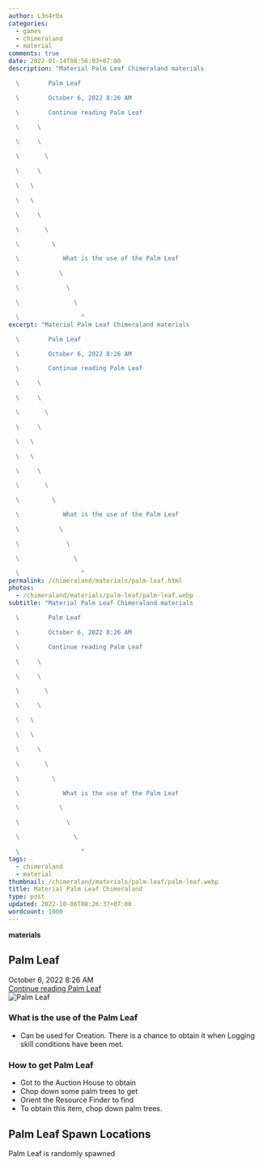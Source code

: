 ```yaml
---
author: L3n4r0x
categories:
  - games
  - chimeraland
  - material
comments: true
date: 2022-01-14T08:56:03+07:00
description: "Material Palm Leaf Chimeraland materials

  \        Palm Leaf

  \        October 6, 2022 8:26 AM

  \        Continue reading Palm Leaf

  \     \ 

  \     \ 

  \       \ 

  \     \ 

  \   \ 

  \   \ 

  \     \ 

  \       \ 

  \         \ 

  \            What is the use of the Palm Leaf

  \           \ 

  \             \ 

  \               \ 

  \                 "
excerpt: "Material Palm Leaf Chimeraland materials

  \        Palm Leaf

  \        October 6, 2022 8:26 AM

  \        Continue reading Palm Leaf

  \     \ 

  \     \ 

  \       \ 

  \     \ 

  \   \ 

  \   \ 

  \     \ 

  \       \ 

  \         \ 

  \            What is the use of the Palm Leaf

  \           \ 

  \             \ 

  \               \ 

  \                 "
permalink: /chimeraland/materials/palm-leaf.html
photos:
  - /chimeraland/materials/palm-leaf/palm-leaf.webp
subtitle: "Material Palm Leaf Chimeraland materials

  \        Palm Leaf

  \        October 6, 2022 8:26 AM

  \        Continue reading Palm Leaf

  \     \ 

  \     \ 

  \       \ 

  \     \ 

  \   \ 

  \   \ 

  \     \ 

  \       \ 

  \         \ 

  \            What is the use of the Palm Leaf

  \           \ 

  \             \ 

  \               \ 

  \                 "
tags:
  - chimeraland
  - material
thumbnail: /chimeraland/materials/palm-leaf/palm-leaf.webp
title: Material Palm Leaf Chimeraland
type: post
updated: 2022-10-06T08:26:37+07:00
wordcount: 1000
---
```


<link
  rel="stylesheet"
  href="https://rawcdn.githack.com/dimaslanjaka/Web-Manajemen/870a349/css/bootstrap-5-3-0-alpha3-wrapper.css"
/>
<section id="bootstrap-wrapper">
  <div data-bs-theme="dark">
    <div
      class="row g-0 border rounded overflow-hidden flex-md-row mb-4 shadow-sm position-relative bg-dark text-light"
    >
      <div class="col p-4 d-flex flex-column position-static">
        <strong class="d-inline-block mb-2 text-success">materials</strong>
        <h2 class="mb-0">Palm Leaf</h2>
        <div class="mb-1 text-muted">October 6, 2022 8:26 AM</div>
        <a
          href="/chimeraland/materials/palm-leaf.html"
          class="stretched-link d-none text-primary"
          >Continue reading Palm Leaf</a
        >
      </div>
      <div class="col-auto d-none d-md-block d-lg-block">
        <img
          src="https://www.webmanajemen.com/chimeraland/materials/palm-leaf/palm-leaf.webp"
          alt="Palm Leaf"
        />
      </div>
    </div>
    <div class="row">
      <div class="col-lg-6 col-12 mb-2">
        <div class="card">
          <div class="card-body">
            <h3 class="card-title">What is the use of the Palm Leaf</h3>
            <div class="card-text">
              <ul>
                <li>
                  Can be used for Creation. There is a chance to obtain it when
                  Logging skill conditions have been met.
                </li>
              </ul>
            </div>
          </div>
        </div>
      </div>
      <div class="col-lg-6 col-12 mb-2">
        <div class="card">
          <div class="card-body">
            <h3 class="card-title">How to get Palm Leaf</h3>
            <div class="card-text">
              <ul>
                <li>Got to the Auction House to obtain</li>
                <li>Chop down some palm trees to get</li>
                <li>Orient the Resource Finder to find</li>
                <li>To obtain this item, chop down palm trees.</li>
              </ul>
            </div>
          </div>
        </div>
      </div>
      <div class="col-12 mb-2">
        <h2>Palm Leaf Spawn Locations</h2>
        <p>Palm Leaf is randomly spawned</p>
      </div>
    </div>
  </div>
</section>